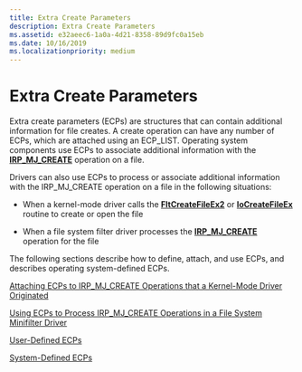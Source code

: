 ```yaml
---
title: Extra Create Parameters
description: Extra Create Parameters
ms.assetid: e32aeec6-1a0a-4d21-8358-89d9fc0a15eb
ms.date: 10/16/2019
ms.localizationpriority: medium
---
```


# Extra Create Parameters

Extra create parameters (ECPs) are structures that can contain additional information for file creates. A create operation can have any number of ECPs, which are attached using an ECP_LIST. Operating system components use ECPs to associate additional information with the [**IRP_MJ_CREATE**](https://docs.microsoft.com/windows-hardware/drivers/ifs/irp-mj-create) operation on a file.

Drivers can also use ECPs to process or associate additional information with the IRP_MJ_CREATE operation on a file in the following situations:

- When a kernel-mode driver calls the [**FltCreateFileEx2**](https://docs.microsoft.com/windows-hardware/drivers/ddi/fltkernel/nf-fltkernel-fltcreatefileex2) or [**IoCreateFileEx**](https://docs.microsoft.com/windows-hardware/drivers/ddi/ntddk/nf-ntddk-iocreatefileex) routine to create or open the file

- When a file system filter driver processes the [**IRP_MJ_CREATE**](https://docs.microsoft.com/windows-hardware/drivers/ifs/irp-mj-create) operation for the file

The following sections describe how to define, attach, and use ECPs, and describes operating system-defined ECPs.

[Attaching ECPs to IRP_MJ_CREATE Operations that a Kernel-Mode Driver Originated](attaching-ecps-to-irp-mj-create-operations-that-a-kernel-mode-driver-o.md)

[Using ECPs to Process IRP_MJ_CREATE Operations in a File System Minifilter Driver](using-ecps-to-process-irp-mj-create-operations-in-a-file-system-minifilter.md)

[User-Defined ECPs](user-defined-ecps.md)

[System-Defined ECPs](system-defined-ecps.md)
